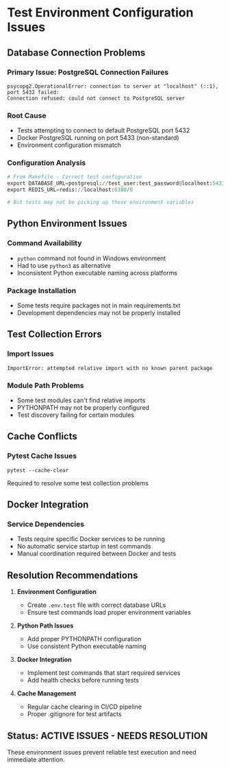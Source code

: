 # Test Environment Configuration Issues

## Database Connection Problems

### Primary Issue: PostgreSQL Connection Failures
```
psycopg2.OperationalError: connection to server at "localhost" (::1), port 5432 failed: 
Connection refused: could not connect to PostgreSQL server
```

### Root Cause
- Tests attempting to connect to default PostgreSQL port 5432
- Docker PostgreSQL running on port 5433 (non-standard)
- Environment configuration mismatch

### Configuration Analysis
```python
# From Makefile - Correct test configuration
export DATABASE_URL=postgresql://test_user:test_password@localhost:5433/test_iris_db
export REDIS_URL=redis://localhost:6380/0

# But tests may not be picking up these environment variables
```

## Python Environment Issues

### Command Availability
- `python` command not found in Windows environment
- Had to use `python3` as alternative
- Inconsistent Python executable naming across platforms

### Package Installation
- Some tests require packages not in main requirements.txt
- Development dependencies may not be properly installed

## Test Collection Errors

### Import Issues
```
ImportError: attempted relative import with no known parent package
```

### Module Path Problems
- Some test modules can't find relative imports
- PYTHONPATH may not be properly configured
- Test discovery failing for certain modules

## Cache Conflicts

### Pytest Cache Issues
```
pytest --cache-clear
```
Required to resolve some test collection problems

## Docker Integration

### Service Dependencies
- Tests require specific Docker services to be running
- No automatic service startup in test commands
- Manual coordination required between Docker and tests

## Resolution Recommendations

1. **Environment Configuration**
   - Create `.env.test` file with correct database URLs
   - Ensure test commands load proper environment variables

2. **Python Path Issues**
   - Add proper PYTHONPATH configuration
   - Use consistent Python executable naming

3. **Docker Integration**
   - Implement test commands that start required services
   - Add health checks before running tests

4. **Cache Management**
   - Regular cache clearing in CI/CD pipeline
   - Proper .gitignore for test artifacts

## Status: ACTIVE ISSUES - NEEDS RESOLUTION

These environment issues prevent reliable test execution and need immediate attention.

